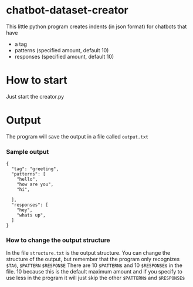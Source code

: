 # chatbot-dataset-creator

This little python program creates indents (in json format) for chatbots that have
- a tag 
- patterns (specified amount, default 10) 
- responses (specified amount, default 10) 

# How to start 

Just start the creator.py

# Output

The program will save the output in a file called `output.txt`

### Sample output

    {
      "tag": "greeting",
      "patterns": [
        "hello",
        "how are you",
        "hi",

      ],
      "responses": [
        "hey",
        "whats up",
      ]
    }


### How to change the output structure

In the file `structure.txt` is the output structure.
You can change the structure of the output, but remember that the program only recognizes `$TAG`, `$PATTERN` `$RESPONSE`
There are 10 `$PATTERN`s and 10 `$RESPONSE`s in the file. 10 because this is the default maximum amount and if you specify to use less in the program it will just skip the other `$PATTERN`s and `$RESPONSE`s 

